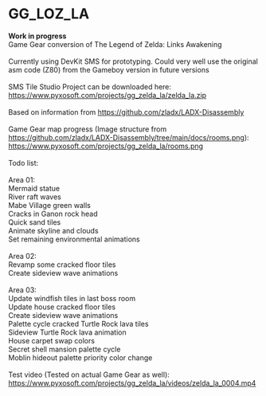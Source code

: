 # GG_LOZ_LA
<b>Work in progress</b><br/>
Game Gear conversion of The Legend of Zelda: Links Awakening<br/>
<br/>
Currently using DevKit SMS for prototyping. Could very well use the original asm code (Z80) from the Gameboy version in future versions<br/>
<br/>
SMS Tile Studio Project can be downloaded here:
https://www.pyxosoft.com/projects/gg_zelda_la/zelda_la.zip<br/>
<br/>
Based on information from https://github.com/zladx/LADX-Disassembly<br/>
<br/>
Game Gear map progress (Image structure from https://github.com/zladx/LADX-Disassembly/tree/main/docs/rooms.png):
<br/>
https://www.pyxosoft.com/projects/gg_zelda_la/rooms.png<br/>
<br/>
Todo list:<br/>
<br/>
Area 01:<br/>
Mermaid statue<br/>
River raft waves<br/>
Mabe Village green walls<br/>
Cracks in Ganon rock head<br/>
Quick sand tiles<br/>
Animate skyline and clouds<br/>
Set remaining environmental animations<br/>
<br/>
Area 02:<br/>
Revamp some cracked floor tiles<br/>
Create sideview wave animations<br/>
<br/>
Area 03:<br/>
Update windfish tiles in last boss room<br/>
Update house cracked floor tiles<br/>
Create sideview wave animations<br/>
Palette cycle cracked Turtle Rock lava tiles<br/>
Sideview Turtle Rock lava animation<br/>
House carpet swap colors<br/>
Secret shell mansion palette cycle<br/>
Moblin hideout palette priority color change<br/>
<br/>
Test video (Tested on actual Game Gear as well):
https://www.pyxosoft.com/projects/gg_zelda_la/videos/zelda_la_0004.mp4

